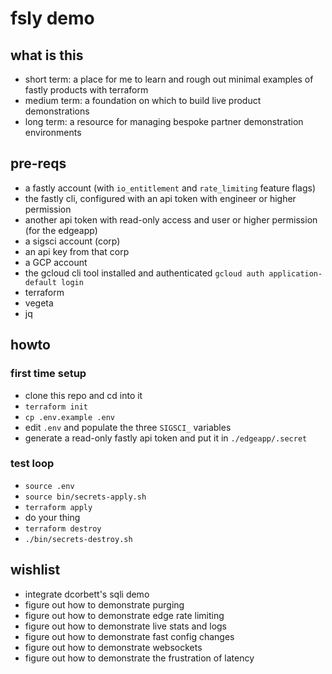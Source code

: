 # fsly demo

## what is this
- short term: a place for me to learn and rough out minimal examples of fastly products with terraform
- medium term: a foundation on which to build live product demonstrations
- long term: a resource for managing bespoke partner demonstration environments

## pre-reqs
- a fastly account (with `io_entitlement` and `rate_limiting` feature flags)
- the fastly cli, configured with an api token with engineer or higher permission
- another api token with read-only access and user or higher permission (for the edgeapp)
- a sigsci account (corp)
- an api key from that corp
- a GCP account
- the gcloud cli tool installed and authenticated
`gcloud auth application-default login`
- terraform
- vegeta
- jq

## howto
### first time setup
- clone this repo and cd into it
- `terraform init`
- `cp .env.example .env`
- edit `.env` and populate the three `SIGSCI_` variables
- generate a read-only fastly api token and put it in `./edgeapp/.secret`
### test loop
- `source .env`
- `source bin/secrets-apply.sh`
- `terraform apply`
- do your thing
- `terraform destroy`
- `./bin/secrets-destroy.sh`

## wishlist
- integrate dcorbett's sqli demo
- figure out how to demonstrate purging
- figure out how to demonstrate edge rate limiting
- figure out how to demonstrate live stats and logs
- figure out how to demonstrate fast config changes
- figure out how to demonstrate websockets
- figure out how to demonstrate the frustration of latency